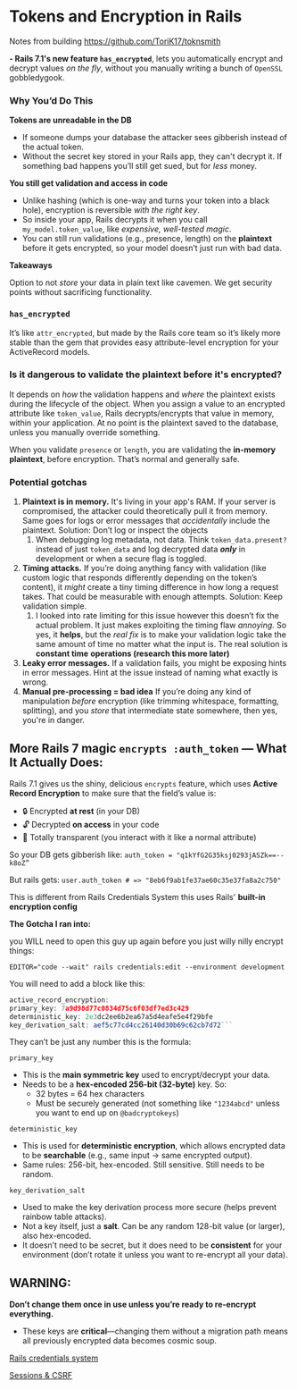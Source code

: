# Tokens and Encryption in Rails

Notes from building https://github.com/ToriK17/toknsmith

 **- Rails 7.1's new feature `has_encrypted`**, lets you automatically encrypt and decrypt values *on the fly*, without you manually writing a bunch of `OpenSSL` gobbledygook.

### Why You’d Do This

**Tokens are unreadable in the DB**

- If someone dumps your database the attacker sees gibberish instead of the actual token.
- Without the secret key stored in your Rails app, they can't decrypt it. If something bad happens you’ll still get sued, but for *less* money.

**You still get validation and access in code**

- Unlike hashing (which is one-way and turns your token into a black hole), encryption is reversible *with the right key*.
- So inside your app, Rails decrypts it when you call `my_model.token_value`, like *expensive, well-tested magic*.
- You can still run validations (e.g., presence, length) on the **plaintext** before it gets encrypted, so your model doesn’t just run with bad data.

**Takeaways**

Option to not *store* your data in plain text like cavemen. We get security points without sacrificing functionality.

### `has_encrypted`

It’s like `attr_encrypted`, but made by the Rails core team so it’s likely more stable than the gem that provides easy attribute-level encryption for your ActiveRecord models.

### Is it dangerous to validate the plaintext before it's encrypted?

It depends on *how* the validation happens and *where* the plaintext exists during the lifecycle of the object.
When you assign a value to an encrypted attribute like `token_value`, Rails decrypts/encrypts that value in memory, within your application. At no point is the plaintext saved to the database, unless you manually override something.

When you validate `presence` or `length`, you are validating the **in-memory plaintext**, before encryption. That’s normal and generally safe.

### Potential gotchas

1. **Plaintext is in memory.** It's living in your app's RAM. If your server is compromised, the attacker could theoretically pull it from memory. Same goes for logs or error messages that *accidentally* include the plaintext. Solution: Don’t log or inspect the objects
    1. When debugging log metadata, not data. Think `token_data.present?` instead of just `token_data` and log decrypted data ***only*** in development or when a secure flag is toggled.
2. **Timing attacks.** If you’re doing anything fancy with validation (like custom logic that responds differently depending on the token’s content), it *might* create a tiny timing difference in how long a request takes. That could be measurable with enough attempts. Solution: Keep validation simple.
    1. I looked into rate limiting for this issue however this doesn’t fix the actual problem. It just makes exploiting the timing flaw *annoying.* So yes, it **helps**, but the *real fix* is to make your validation logic take the same amount of time no matter what the input is. The real solution is **constant time** **operations (research this more later)**
3. **Leaky error messages.** If a validation fails, you might be exposing hints in error messages. Hint at the issue instead of naming what exactly is wrong.
4. **Manual pre-processing = bad idea** If you’re doing any kind of manipulation *before* encryption (like trimming whitespace, formatting, splitting), and you *store* that intermediate state somewhere, then yes, you're in danger.

## More Rails 7 magic `encrypts :auth_token` — What It Actually Does:

Rails 7.1 gives us the shiny, delicious `encrypts` feature, which uses **Active Record Encryption** to make sure that the field’s value is:

- 🔒 Encrypted **at rest** (in your DB)
- 🔓 Decrypted **on access** in your code
- 🧼 Totally transparent (you interact with it like a normal attribute)

So your DB gets gibberish like: `auth_token = "q1kYfG2G35ksj0293jASZk==--k8oZ”`

But rails gets: `user.auth_token # => "8eb6f9ab1fe37ae60c35e37fa8a2c750"`

This is different from Rails Credentials System this uses Rails' **built-in encryption config**

**The Gotcha I ran into:**

you WILL need to open this guy up again before you just willy nilly encrypt things:

`EDITOR="code --wait" rails credentials:edit --environment development`

You will need to add a block like this:

```jsx
active_record_encryption:
primary_key: 7a9d98d77c0834d75c6f03df7ed3c429
deterministic_key: 2e3dc2ee6b2ea67a5d4eafe5e4f29bfe
key_derivation_salt: aef5c77cd4cc26140d30b69c62cb7d72```
```

They can’t be just any number this is the formula:

`primary_key`

- This is the **main symmetric key** used to encrypt/decrypt your data.
- Needs to be a **hex-encoded 256-bit (32-byte)** key. So:
    - 32 bytes = 64 hex characters
    - Must be securely generated (not something like `"1234abcd"` unless you want to end up on `@badcryptokeys`)

`deterministic_key`

- This is used for **deterministic encryption**, which allows encrypted data to be **searchable** (e.g., same input → same encrypted output).
- Same rules: 256-bit, hex-encoded. Still sensitive. Still needs to be random.

`key_derivation_salt`

- Used to make the key derivation process more secure (helps prevent rainbow table attacks).
- Not a key itself, just a **salt**. Can be any random 128-bit value (or larger), also hex-encoded.
- It doesn’t need to be secret, but it does need to be **consistent** for your environment (don’t rotate it unless you want to re-encrypt all your data).

## WARNING:

**Don’t change them once in use unless you’re ready to re-encrypt everything.**

- These keys are **critical**—changing them without a migration path means all previously encrypted data becomes cosmic soup.

[Rails credentials system](https://www.notion.so/Rails-credentials-system-1d662d960d7f801c845ced9fe0c6d382?pvs=21)

[Sessions & CSRF](https://www.notion.so/Sessions-CSRF-1d962d960d7f80d299a8ed7a801b8d4e?pvs=21)